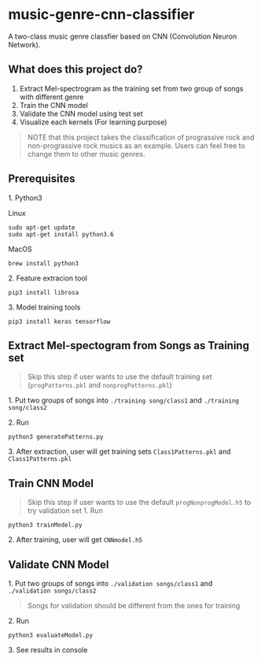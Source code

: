 # music-genre-cnn-classifier
A two-class music genre classfier based on CNN (Convolution Neuron Network). 


## What does this project do?
1. Extract Mel-spectrogram as the training set from two group of songs with different genre 
2. Train the CNN model
3. Validate the CNN model using test set
4. Visualize each kernels (For learning purpose)

> NOTE that this project takes the classification of prograssive rock and non-prograssive rock musics as an example. Users can feel free to change them to other music genres.

## Prerequisites

1\. Python3

Linux
```
sudo apt-get update
sudo apt-get install python3.6
```

MacOS
```
brew install python3
```

2\. Feature extracion tool
```
pip3 install librosa
```

3\. Model training tools
```
pip3 install keras tensorflow
```

## Extract Mel-spectogram from Songs as Training set
> Skip this step if user wants to use the default training set (`progPatterns.pkl` and `nonprogPatterns.pkl`)

1\. Put two groups of songs into `./training song/class1` and `./training song/class2`

2\. Run 
```
python3 generatePatterns.py
```  
3\. After extraction, user will get training sets `Class1Patterns.pkl` and `Class1Patterns.pkl`

## Train CNN Model 
 > Skip this step if user wants to use the default `progNonprogModel.h5` to try validation set
1\. Run
```
python3 trainModel.py
```  
2\. After training, user will get `CNNmodel.h5`

## Validate CNN Model
1\. Put two groups of songs into `./validation songs/class1` and `./validation songs/class2`
> Songs for validation should be different from the ones for training

2\. Run
```
python3 evaluateModel.py
```
3\. See results in console
